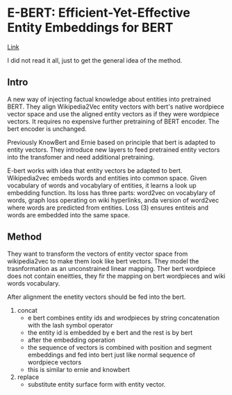 # E-BERT: Efficient-Yet-Effective Entity Embeddings for BERT 

[Link](https://arxiv.org/abs/1911.03681)

I did not read it all, just to get the general idea of the method.

## Intro

A new way of injecting factual knowledge about entities into pretrained BERT.
They align Wikipedia2Vec entity vectors with bert's native wordpiece vector space and use the aligned entity vectors as if they were wordpiece vectors.
It requires no expensive further pretraining of BERT encoder.
The bert encoder is unchanged.

Previously KnowBert and Ernie based on principle that bert is adapted to entity vectors.
They introduce new layers to feed pretrained entity vectors into the transfomer and need additional pretraining.

E-bert works with idea that entity vectors be adapted to bert.
Wikipedia2vec embeds words and entities into common space.
Given vocabulary of words and vocabylary of entities, it learns a look up embedding function.
Its loss has three parts: word2vec on vocabylary of words, graph loss operating on wiki hyperlinks, anda version of word2vec where words are predicted from entities.
Loss (3) ensures entiteis and words are embedded into the same space.

## Method

They want to transform the vectors of entity vector space from wikipedia2vec to make them look like bert vectors.
They model the trasnformation as an unconstrained linear mapping. 
Ther bert wordpiece does not contain eneitties, they fir the mapping on bert wordpieces and wiki words vocabulary.

After alignment the enetity vectors should be fed into the bert.
1. concat
   - e bert combines entity ids and wrodpieces by string concatenation with the lash symbol operator
   - the entity id is embedded by e bert and the rest is by bert
   - after the embedding operation
   - the sequence of vectors is combined with position and segment embeddings and fed into bert just like normal sequence of wordpiece vectors
   - this is similar to ernie and knowbert
2. replace
   - substitute entity surface form with entity vector.  


